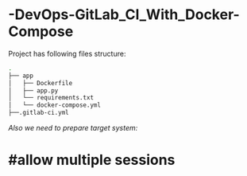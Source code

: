 # -DevOps-GitLab_CI_With_Docker-Compose
Project has following files structure:
```bash
.
├── app
│   ├── Dockerfile
│   ├── app.py
│   └── requirements.txt
│   └── docker-compose.yml
├──.gitlab-ci.yml
```

*Also we need to prepare target system:*  
# #allow multiple sessions  
